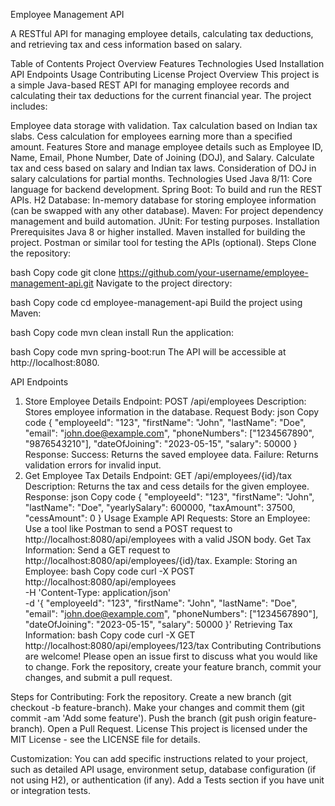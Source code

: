 Employee Management API 

A RESTful API for managing employee details, calculating tax deductions, and retrieving tax and cess information based on salary.

Table of Contents
Project Overview
Features
Technologies Used
Installation
API Endpoints
Usage
Contributing
License
Project Overview
This project is a simple Java-based REST API for managing employee records and calculating their tax deductions for the current financial year. The project includes:

Employee data storage with validation.
Tax calculation based on Indian tax slabs.
Cess calculation for employees earning more than a specified amount.
Features
Store and manage employee details such as Employee ID, Name, Email, Phone Number, Date of Joining (DOJ), and Salary.
Calculate tax and cess based on salary and Indian tax laws.
Consideration of DOJ in salary calculations for partial months.
Technologies Used
Java 8/11: Core language for backend development.
Spring Boot: To build and run the REST APIs.
H2 Database: In-memory database for storing employee information (can be swapped with any other database).
Maven: For project dependency management and build automation.
JUnit: For testing purposes.
Installation
Prerequisites
Java 8 or higher installed.
Maven installed for building the project.
Postman or similar tool for testing the APIs (optional).
Steps
Clone the repository:

bash
Copy code
git clone https://github.com/your-username/employee-management-api.git
Navigate to the project directory:

bash
Copy code
cd employee-management-api
Build the project using Maven:

bash
Copy code
mvn clean install
Run the application:

bash
Copy code
mvn spring-boot:run
The API will be accessible at http://localhost:8080.

API Endpoints
1. Store Employee Details
Endpoint: POST /api/employees
Description: Stores employee information in the database.
Request Body:
json
Copy code
{
  "employeeId": "123",
  "firstName": "John",
  "lastName": "Doe",
  "email": "john.doe@example.com",
  "phoneNumbers": ["1234567890", "9876543210"],
  "dateOfJoining": "2023-05-15",
  "salary": 50000
}
Response:
Success: Returns the saved employee data.
Failure: Returns validation errors for invalid input.
2. Get Employee Tax Details
Endpoint: GET /api/employees/{id}/tax
Description: Returns the tax and cess details for the given employee.
Response:
json
Copy code
{
  "employeeId": "123",
  "firstName": "John",
  "lastName": "Doe",
  "yearlySalary": 600000,
  "taxAmount": 37500,
  "cessAmount": 0
}
Usage
Example API Requests:
Store an Employee: Use a tool like Postman to send a POST request to http://localhost:8080/api/employees with a valid JSON body.
Get Tax Information: Send a GET request to http://localhost:8080/api/employees/{id}/tax.
Example:
Storing an Employee:
bash
Copy code
curl -X POST http://localhost:8080/api/employees \
-H 'Content-Type: application/json' \
-d '{
    "employeeId": "123",
    "firstName": "John",
    "lastName": "Doe",
    "email": "john.doe@example.com",
    "phoneNumbers": ["1234567890"],
    "dateOfJoining": "2023-05-15",
    "salary": 50000
}'
Retrieving Tax Information:
bash
Copy code
curl -X GET http://localhost:8080/api/employees/123/tax
Contributing
Contributions are welcome! Please open an issue first to discuss what you would like to change. Fork the repository, create your feature branch, commit your changes, and submit a pull request.

Steps for Contributing:
Fork the repository.
Create a new branch (git checkout -b feature-branch).
Make your changes and commit them (git commit -am 'Add some feature').
Push the branch (git push origin feature-branch).
Open a Pull Request.
License
This project is licensed under the MIT License - see the LICENSE file for details.

Customization:
You can add specific instructions related to your project, such as detailed API usage, environment setup, database configuration (if not using H2), or authentication (if any).
Add a Tests section if you have unit or integration tests.
